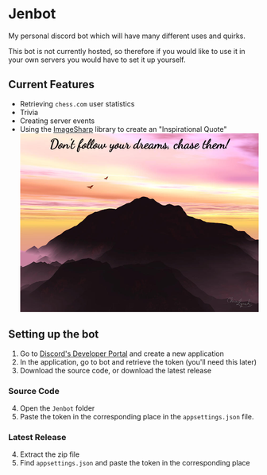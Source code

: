 # Jenbot
My personal discord bot which will have many different uses and quirks. 

This bot is not currently hosted, so therefore if you would like to use it in your own servers you would have to set it
up yourself.

## Current Features 
- Retrieving `chess.com` user statistics
- Trivia
- Creating server events
- Using the [ImageSharp](https://sixlabors.com/products/imagesharp/) library to create an "Inspirational Quote"
 ![quote.jpeg](readme-res/quote.jpeg)

## Setting up the bot
1. Go to [Discord's Developer Portal](https://discord.com/developers/applications) and create a new application 
2. In the application, go to bot and retrieve the token (you'll need this later)
3. Download the source code, or download the latest release

### Source Code
4. Open the `Jenbot` folder
5. Paste the token in the corresponding place in the `appsettings.json` file.

### Latest Release
4. Extract the zip file
5. Find `appsettings.json` and paste the token in the corresponding place